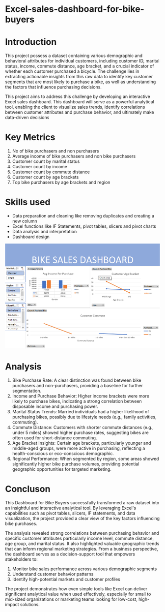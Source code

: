 # Excel-sales-dashboard-for-bike-buyers

# Introduction 
This project possess a dataset containing various demographic and behavioral attributes for individual customers, including customer ID, marital status, income, commute distance, age bracket, and a crucial indicator of whether each customer purchased a bicycle. The challenge lies in extracting actionable insights from this raw data to identify key customer segments that are most likely to purchase a bike, as well as understanding the factors that influence purchasing decisions.

This project aims to address this challenge by developing an interactive Excel sales dashboard. This dashboard will serve as a powerful analytical tool, enabling the client to visualize sales trends, identify correlations between customer attributes and purchase behavior, and ultimately make data-driven decisions

# Key Metrics
1. No of bike purchasers and non purchasers
2. Average income of bike purchasers and non bike purchasers
3. Customer count by marital status
4. Customer count by income
5. Customer count by commute distance
6. Customer count by age brackets
7. Top bike purchasers by age brackets and region

# Skills used 
- Data preparation and cleaning like removing duplicates and creating a new column
- Excel functions like IF Statements, pivot tables, slicers and pivot charts
- Data analysis and interpretation
- Dashboard design

![](https://github.com/Chamberline-1/Excel-sales-dashboard-for-bike-buyers/blob/main/excel%20dashboard.png)

# Analysis
1. Bike Purchase Rate:
A clear distinction was found between bike purchasers and non-purchasers, providing a baseline for further segmentation.
3. Income and Purchase Behavior:
Higher income brackets were more likely to purchase bikes, indicating a strong correlation between disposable income and purchasing power.
4. Marital Status Trends:
Married individuals had a higher likelihood of purchasing bikes, possibly due to lifestyle needs (e.g., family activities, commuting).
5. Commute Distance:
Customers with shorter commute distances (e.g., under 5 miles) showed higher purchase rates, suggesting bikes are often used for short-distance commuting.
6. Age Bracket Insights:
Certain age brackets, particularly younger and middle-aged groups, were more active in purchasing, reflecting a health-conscious or eco-conscious demographic.
7. Regional Performance:
When segmented by region, some areas showed significantly higher bike purchase volumes, providing potential geographic opportunities for targeted marketing.

# Concluson
This Dashboard for Bike Buyers successfully transformed a raw dataset into an insightful and interactive analytical tool. By leveraging Excel's capabilities such as pivot tables, slicers, IF statements, and data visualization, the project provided a clear view of the key factors influencing bike purchases.

The analysis revealed strong correlations between purchasing behavior and specific customer attributes particularly income level, commute distance, age group, and marital status. It also highlighted valuable geographic trends that can inform regional marketing strategies.
From a business perspective, the dashboard serves as a decision-support tool that empowers stakeholders to:
1. Monitor bike sales performance across various demographic segments
2. Understand customer behavior patterns
3. Identify high-potential markets and customer profiles

The project demonstrates how even simple tools like Excel can deliver significant analytical value when used effectively, especially for small to mid-sized organizations or marketing teams looking for low-cost, high-impact solutions.
